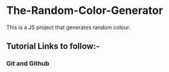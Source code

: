 # The-Random-Color-Generator
This is a JS project that generates random colour.
  
  ## Tutorial Links to follow:-
  ### Git and Github